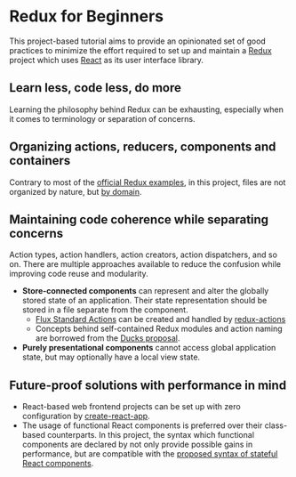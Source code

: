 # Redux for Beginners

This project-based tutorial aims to provide an opinionated set of good practices
to minimize the effort required to set up and maintain a [Redux] project which
uses [React] as its user interface library.

[Redux]: http://redux.js.org
[React]: https://facebook.github.io/react

## Learn less, code less, do more

Learning the philosophy behind Redux can be exhausting, especially when it comes
to terminology or separation of concerns.

## Organizing actions, reducers, components and containers

Contrary to most of the [official Redux examples], in this project, files are
not organized by nature, but
[by domain][A Better File Structure For React/Redux Applications].

[Official Redux examples]: https://github.com/reactjs/redux/tree/master/examples
[A Better File Structure For React/Redux Applications]: http://marmelab.com/blog/2015/12/17/react-directory-structure.html

## Maintaining code coherence while separating concerns

Action types, action handlers, action creators, action dispatchers, and so on.
There are multiple approaches available to reduce the confusion while improving
code reuse and modularity.

- **Store-connected components** can represent and alter the globally stored
  state of an application. Their state representation should be stored in a file
  separate from the component.
  - [Flux Standard Actions] can be created and handled by [redux-actions]
  - Concepts behind self-contained Redux modules and action naming are borrowed
    from the [Ducks proposal][Ducks: Redux Reducer Bundles].
- **Purely presentational components** cannot access global application state,
  but may optionally have a local view state.

[Flux Standard Actions]: https://github.com/acdlite/flux-standard-action
[redux-actions]: https://github.com/acdlite/redux-actions
[Ducks: Redux Reducer Bundles]: https://github.com/erikras/ducks-modular-redux

## Future-proof solutions with performance in mind

- React-based web frontend projects can be set up with zero configuration by
  [create-react-app].
- The usage of functional React components is preferred over their class-based
  counterparts. In this project, the syntax which functional components are
  declared by not only provide possible gains in performance, but are compatible
  with the [proposed syntax of stateful React components].

[create-react-app]: https://github.com/facebookincubator/create-react-app
[Proposed syntax of stateful React components]: https://github.com/reactjs/react-future/blob/master/07%20-%20Returning%20State/01%20-%20Stateful%20Functions.js
